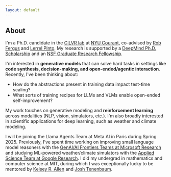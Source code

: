 ```yaml
---
layout: default
---
```

## About

I'm a Ph.D. candidate in the [CILVR lab](https://wp.nyu.edu/cilvr/) at [NYU Courant](https://cims.nyu.edu/dynamic/), co-advised by [Rob Fergus](https://cs.nyu.edu/~fergus/pmwiki/pmwiki.php) and [Lerrel Pinto](https://www.lerrelpinto.com/). My research is supported by a [DeepMind Ph.D. Scholarship](https://www.deepmind.com/scholarships) and an [NSF Graduate Research Fellowship](https://www.nsfgrfp.org/resources/about-grfp/).

I'm interested in **generative models** that can solve hard tasks in settings like **code synthesis, decision-making, and open-ended/agentic interaction**. Recently, I've been thinking about:

* How do the abstractions present in training data impact test-time scaling?
* What sorts of training recipes for LLMs and VLMs enable open-ended self-improvement?

My work touches on generative modeling and **reinforcement learning** across modalities (NLP, vision, simulators, etc.). I'm also broadly interested in scientific applications for deep learning, such as weather and climate modeling.

I will be joining the Llama Agents Team at Meta AI in Paris during Spring 2025. Previously, I've spent time working on improving small language model reasoners with the [GenAI/AI Frontiers Teams at Microsoft Research](https://www.microsoft.com/en-us/research/theme/machine-learning-ai-nyc/) and studying ML-powered weather/climate simulators with the [Applied Science Team at Google Research](https://research.google/teams/applied-science/). I did my undergrad in mathematics and computer science at MIT, during which I was exceptionally lucky to be mentored by [Kelsey R. Allen](https://k-r-allen.github.io/) and [Josh Tenenbaum](https://cocosci.mit.edu/josh).

